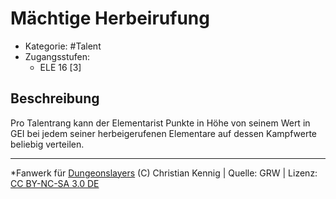 <!---
Dies ist ein Fanwerk für DUNGEONSLAYERS (C) von Christian Kennig

Quellen:      [Dungeonslayers Grundregelwerk](https://www.f-space.de/ds4/downloads.html)
              [Talentbeschreibungen](https://www.f-space.de/ds4/tools-talentcards.html)
License:      [CC-BY-NC-SA 4.0](https://creativecommons.org/licenses/by-nc-sa/4.0/deed.de)
Richtlinien:  [Fanwerkrichtlinien](https://www.dungeonslayers.net/fanwerk-richtlinien/)
Autor:        Zauberlehrling
-->

  
# Mächtige Herbeirufung  
- Kategorie: #Talent  
- Zugangsstufen:  
  - ELE 16 [3]  

## Beschreibung  
Pro Talentrang kann der Elementarist Punkte in Höhe von seinem Wert in GEI bei jedem seiner herbeigerufenen Elementare auf dessen Kampfwerte beliebig verteilen.


___  
*Fanwerk für [Dungeonslayers](https://www.dungeonslayers.net/) (C) Christian Kennig | Quelle: GRW | Lizenz: [CC BY-NC-SA 3.0 DE](https://creativecommons.org/licenses/by-nc-sa/3.0/de/)  